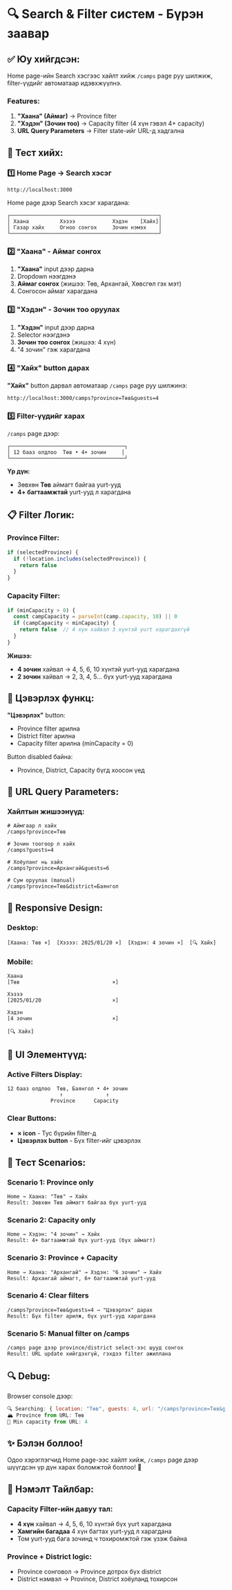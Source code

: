 # 🔍 Search & Filter систем - Бүрэн заавар

## ✅ Юу хийгдсэн:

Home page-ийн Search хэсгээс хайлт хийж `/camps` page руу шилжиж, filter-үүдийг автоматаар идэвхжүүлнэ.

### Features:

1. **"Хаана" (Аймаг)** → Province filter
2. **"Хэдэн" (Зочин тоо)** → Capacity filter (4 хүн гэвэл 4+ capacity)
3. **URL Query Parameters** → Filter state-ийг URL-д хадгална

## 🚀 Тест хийх:

### 1️⃣ Home Page → Search хэсэг

```
http://localhost:3000
```

Home page дээр Search хэсэг харагдана:

```
┌────────────────────────────────────────────────┐
│ Хаана          Хэзээ            Хэдэн    [Хайх]│
│ Газар хайх     Огноо сонгох     Зочин нэмэх    │
└────────────────────────────────────────────────┘
```

### 2️⃣ "Хаана" - Аймаг сонгох

1. **"Хаана"** input дээр дарна
2. Dropdown нээгдэнэ
3. **Аймаг сонгох** (жишээ: Төв, Архангай, Хөвсгөл гэх мэт)
4. Сонгосон аймаг харагдана

### 3️⃣ "Хэдэн" - Зочин тоо оруулах

1. **"Хэдэн"** input дээр дарна
2. Selector нээгдэнэ
3. **Зочин тоо сонгох** (жишээ: 4 хүн)
4. "4 зочин" гэж харагдана

### 4️⃣ "Хайх" button дарах

**"Хайх"** button дарвал автоматаар `/camps` page руу шилжинэ:

```
http://localhost:3000/camps?province=Төв&guests=4
```

### 5️⃣ Filter-үүдийг харах

`/camps` page дээр:

```
┌─────────────────────────────────────┐
│ 12 бааз олдлоо  Төв • 4+ зочин     │
└─────────────────────────────────────┘
```

**Үр дүн:**
- Зөвхөн **Төв** аймагт байгаа yurt-ууд
- **4+ багтаамжтай** yurt-ууд л харагдана

## 📋 Filter Логик:

### Province Filter:
```typescript
if (selectedProvince) {
  if (!location.includes(selectedProvince)) {
    return false
  }
}
```

### Capacity Filter:
```typescript
if (minCapacity > 0) {
  const campCapacity = parseInt(camp.capacity, 10) || 0
  if (campCapacity < minCapacity) {
    return false  // 4 хүн хайвал 3 хүнтэй yurt харагдахгүй
  }
}
```

**Жишээ:**
- **4 зочин** хайвал → 4, 5, 6, 10 хүнтэй yurt-ууд харагдана
- **2 зочин** хайвал → 2, 3, 4, 5... бүх yurt-ууд харагдана

## 🎯 Цэвэрлэх функц:

**"Цэвэрлэх"** button:
- Province filter арилна
- District filter арилна
- Capacity filter арилна (minCapacity = 0)

Button disabled байна:
- Province, District, Capacity бүгд хоосон үед

## 🔗 URL Query Parameters:

### Хайлтын жишээнүүд:

```
# Аймгаар л хайх
/camps?province=Төв

# Зочин тоогоор л хайх
/camps?guests=4

# Хоёуланг нь хайх
/camps?province=Архангай&guests=6

# Сум оруулах (manual)
/camps?province=Төв&district=Баянгол
```

## 📱 Responsive Design:

### Desktop:
```
[Хаана: Төв ×]  [Хэзээ: 2025/01/20 ×]  [Хэдэн: 4 зочин ×]  [🔍 Хайх]
```

### Mobile:
```
Хаана
[Төв                              ×]

Хэзээ
[2025/01/20                       ×]

Хэдэн
[4 зочин                          ×]

[🔍 Хайх]
```

## 🎨 UI Элементүүд:

### Active Filters Display:
```
12 бааз олдлоо  Төв, Баянгол • 4+ зочин
                 ↑              ↑
              Province      Capacity
```

### Clear Buttons:
- **× icon** - Тус бүрийн filter-д
- **Цэвэрлэх button** - Бүх filter-ийг цэвэрлэх

## 🧪 Тест Scenarios:

### Scenario 1: Province only
```
Home → Хаана: "Төв" → Хайх
Result: Зөвхөн Төв аймагт байгаа бүх yurt-ууд
```

### Scenario 2: Capacity only
```
Home → Хэдэн: "4 зочин" → Хайх
Result: 4+ багтаамжтай бүх yurt-ууд (бүх аймагт)
```

### Scenario 3: Province + Capacity
```
Home → Хаана: "Архангай" → Хэдэн: "6 зочин" → Хайх
Result: Архангай аймагт, 6+ багтаамжтай yurt-ууд
```

### Scenario 4: Clear filters
```
/camps?province=Төв&guests=4 → "Цэвэрлэх" дарах
Result: Бүх filter арилж, бүх yurt-ууд харагдана
```

### Scenario 5: Manual filter on /camps
```
/camps page дээр province/district select-ээс шууд сонгох
Result: URL update хийгдэхгүй, гэхдээ filter ажиллана
```

## 🔍 Debug:

Browser console дээр:
```javascript
🔍 Searching: { location: "Төв", guests: 4, url: "/camps?province=Төв&guests=4" }
🏔️ Province from URL: Төв
👥 Min capacity from URL: 4
```

## ✨ Бэлэн боллоо!

Одоо хэрэглэгчид Home page-ээс хайлт хийж, `/camps` page дээр шүүгдсэн үр дүн харах боломжтой боллоо! 🎉

## 📝 Нэмэлт Тайлбар:

### Capacity Filter-ийн давуу тал:
- **4 хүн** хайвал → 4, 5, 6, 10 хүнтэй бүх yurt харагдана
- **Хамгийн багадаа** 4 хүн багтах yurt-ууд л харагдана
- Том yurt-ууд бага зочинд ч тохиромжтой гэж үзэж байна

### Province + District logic:
- Province сонговол → Province дотрох бүх district
- District нэмвэл → Province, District хоёуланд тохирсон

